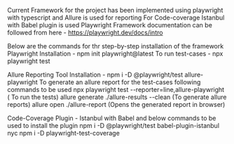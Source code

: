 Current Framework for the project has been implemented using playwright with typescript and Allure is used for reporting 
For Code-coverage Istanbul with Babel plugin is used
Playwright Framework documentation can be followed from here - https://playwright.dev/docs/intro

Below are the commands for thr step-by-step installation of the framework
Playwright Installation -   npm init playwright@latest
To run test-cases - npx playwright test

Allure Reporting Tool Installation - npm i -D @playwright/test allure-playwright
To generate an allure report for the test-cases following commands to be used
npx playwright test --reporter=line,allure-playwright ( To run the tests)
allure generate ./allure-results --clean (To generate allure reports)
allure open ./allure-report (Opens the generated report in browser)

Code-Coverage Plugin - Istanbul with Babel and below commands to be used to install the plugin
npm i -D @playwright/test babel-plugin-istanbul nyc
npm i -D playwright-test-coverage

